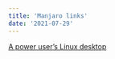 ```yaml
---
title: 'Manjaro links'
date: '2021-07-29'
---
```


[A power user’s Linux desktop](https://lobotuerto.com/blog/manjaro-linux-i3-setup-cheat-sheet/)

